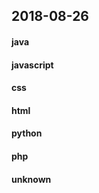 ## 2018-08-26

#### java

#### javascript

#### css

#### html

#### python

#### php

#### unknown
